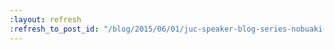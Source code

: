 ```yaml
---
:layout: refresh
:refresh_to_post_id: "/blog/2015/06/01/juc-speaker-blog-series-nobuaki-ogawa-juc-europe"
---
```

